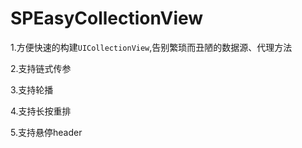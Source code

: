 # SPEasyCollectionView
1.方便快速的构建`UICollectionView`,告别繁琐而丑陋的数据源、代理方法

2.支持链式传参

3.支持轮播

4.支持长按重排

5.支持悬停header
